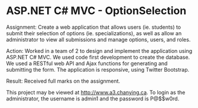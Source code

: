 ASP.NET C# MVC - OptionSelection
================================

Assignment: Create a web application that allows users (ie. students) to submit their selection of options (ie. specializations), as well as allow an administrator to view all submissions and manage options, users, and roles.

Action: Worked in a team of 2 to design and implement the application using ASP.NET C# MVC. We used code first development to create the database. We used a RESTful web API and Ajax functions for generating and submitting the form. The application is responsive, using Twitter Bootstrap.  

Result: Received full marks on the assignment.

This project may be viewed at http://www.a3.chanying.ca. To login as the administrator, the username is admin1 and the password is P@$$w0rd. 
